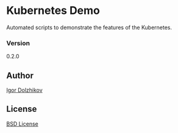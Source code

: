 Kubernetes Demo
===============

Automated scripts to demonstrate the features of the Kubernetes.

### Version

0.2.0

## Author

[Igor Dolzhikov](https://github.com/takama)

## License

[BSD License](https://github.com/takama/k8sdemo/blob/master/LICENSE)
